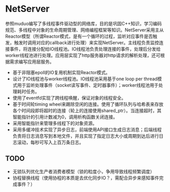 # NetServer

参照muduo编写了多线程事件驱动型的网络库，目的是巩固C++知识，学习编码规范、多线程中对象的生命周期管理、网络编程框架等知识。NetServer采用主从Reactor模型（所谓Reactor模式，是有一个循环的过程，监听对应事件是否触发，触发时调用对应的callback进行处理）来实现NetServer。主线程负责监控连接事件，将连接分配给IO线程池。IO线程池负责处理连接的事件，处理后分发给worker线程池进行处理。应用层实现了http服务器对http请求的解析处理，还可根据需求编写应用层服务。

* 基于非阻塞epoll的IO复用机制实现Reactor模式。
* 设计了IO线程池与worker线程池。IO线程池采用基于one loop per thread模式用于监听处理事件（socket读写事件、定时器事件）；worker线程池用于处理耗时任务。
* 使用了eventfd实现了跨线程唤醒，保证对象的线程安全。
* 基于时间轮timing wheel来踢除空闲的连接。使用了循环队列与哈希表来存放各个时间段即将超时的连接（轮上的连接使用shared_ptr）。当连接超时，其智能指针的引用计数减为0，调用析构函数关闭连接。
* 采用智能指针来管理多线程下的对象资源。
* 采用多缓冲技术实现了异步日志，前端使用API接口生成日志消息；后端线程负责将日志消息写到本地文件，并且实现了指定日志大小或周期到达后进行日志滚动，每秒可写入上百万条日志。

## TODO
* 无锁队列优化生产者消费者模型（锁的粒度小，争用导致线程频繁调度）
* 协程替换线程（使用协程的本质是去优化同步IO？，需配合异步来感知事件完成事件？）